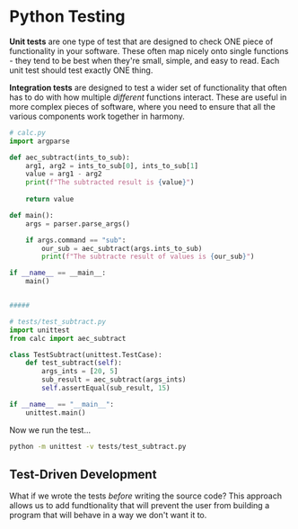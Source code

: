 # Python Testing

**Unit tests** are one type of test that are designed to check ONE piece of functionality in your software. These often map nicely onto single functions - they tend to be best when they're small, simple, and easy to read. Each unit test should test exactly ONE thing.

**Integration tests** are designed to test a wider set of functionality that often has to do with how multiple *different* functions interact. These are useful in more complex pieces of software, where you need to ensure that all the various components work together in harmony. 

```python
# calc.py
import argparse 

def aec_subtract(ints_to_sub):
    arg1, arg2 = ints_to_sub[0], ints_to_sub[1]
    value = arg1 - arg2
    print(f"The subtracted result is {value}")
    
    return value

def main():
    args = parser.parse_args()

    if args.command == "sub":
        our_sub = aec_subtract(args.ints_to_sub)
        print(f"The subtracte result of values is {our_sub}")

if __name__ == __main__:
    main()


#####

# tests/test_subtract.py
import unittest
from calc import aec_subtract

class TestSubtract(unittest.TestCase):
    def test_subtract(self):
        args_ints = [20, 5]
        sub_result = aec_subtract(args_ints)
        self.assertEqual(sub_result, 15)

if __name__ == "__main__":
    unittest.main()
```

Now we run the test...

```bash
python -m unittest -v tests/test_subtract.py
```

## Test-Driven Development

What if we wrote the tests *before* writing the source code? This approach allows us to add fundtionality that will prevent the user from building a program that will behave in a way we don't want it to.